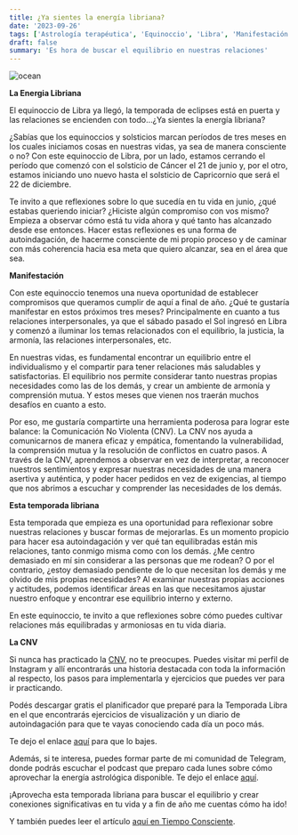 ```yaml
---
title: ¿Ya sientes la energía libriana?
date: '2023-09-26'
tags: ['Astrología terapéutica', 'Equinoccio', 'Libra', 'Manifestación', 'CNV']
draft: false
summary: 'Es hora de buscar el equilibrio en nuestras relaciones'
---
```



<Image alt="ocean" src="/static/images/Blog/Tiempo-consciente/libra.JPG" width={750} height={450} />



**La Energia Libriana**

El equinoccio de Libra ya llegó, la temporada de eclipses está en puerta y las relaciones se encienden con todo…¿Ya sientes la energía libriana?

¿Sabías que los equinoccios y solsticios marcan períodos de tres meses en los cuales iniciamos cosas en nuestras vidas, ya sea de manera consciente o no? Con este equinoccio de Libra, por un lado, estamos cerrando el período que comenzó con el solsticio de Cáncer el 21 de junio y, por el otro, estamos iniciando uno nuevo hasta el solsticio de Capricornio que será el 22 de diciembre.

Te invito a que reflexiones sobre lo que sucedía en tu vida en junio, ¿qué estabas queriendo iniciar? ¿Hiciste algún compromiso con vos mismo? Empieza a observar cómo está tu vida ahora y qué tanto has alcanzado desde ese entonces. Hacer estas reflexiones es una forma de autoindagación, de hacerme consciente de mi propio proceso y de caminar con más coherencia hacia esa meta que quiero alcanzar, sea en el área que sea.

**Manifestación**

Con este equinoccio tenemos una nueva oportunidad de establecer compromisos que queramos cumplir de aquí a final de año. ¿Qué te gustaría manifestar en estos próximos tres meses? Principalmente en cuanto a tus relaciones interpersonales, ya que el sábado pasado el Sol ingresó en Libra y comenzó a iluminar los temas relacionados con el equilibrio, la justicia, la armonía, las relaciones interpersonales, etc.

En nuestras vidas, es fundamental encontrar un equilibrio entre el individualismo y el compartir para tener relaciones más saludables y satisfactorias. El equilibrio nos permite considerar tanto nuestras propias necesidades como las de los demás, y crear un ambiente de armonía y comprensión mutua. Y estos meses que vienen nos traerán muchos desafíos en cuanto a esto.

Por eso, me gustaría compartirte una herramienta poderosa para lograr este balance: la Comunicación No Violenta (CNV). La CNV nos ayuda a comunicarnos de manera eficaz y empática, fomentando la vulnerabilidad, la comprensión mutua y la resolución de conflictos en cuatro pasos. A través de la CNV, aprendemos a observar en vez de interpretar, a reconocer nuestros sentimientos y expresar nuestras necesidades de una manera asertiva y auténtica, y poder hacer pedidos en vez de exigencias, al tiempo que nos abrimos a escuchar y comprender las necesidades de los demás.

**Esta temporada libriana**

Esta temporada que empieza es una oportunidad para reflexionar sobre nuestras relaciones y buscar formas de mejorarlas. Es un momento propicio para hacer esa autoindagación y ver qué tan equilibradas están mis relaciones, tanto conmigo misma como con los demás. ¿Me centro demasiado en mí sin considerar a las personas que me rodean? O por el contrario, ¿estoy demasiado pendiente de lo que necesitan los demás y me olvido de mis propias necesidades? Al examinar nuestras propias acciones y actitudes, podemos identificar áreas en las que necesitamos ajustar nuestro enfoque y encontrar ese equilibrio interno y externo.

En este equinoccio, te invito a que reflexiones sobre cómo puedes cultivar relaciones más equilibradas y armoniosas en tu vida diaria.
 
**La CNV**

Si nunca has practicado la [CNV](https://www.instagram.com/s/aGlnaGxpZ2h0OjE3ODcxNjE3NTQwODI2NTYx?story_media_id=3070088838313274525_1600399267&igshid=MTc4MmM1YmI2Ng==), no te preocupes. Puedes visitar mi perfil de Instagram y allí encontrarás una historia destacada con toda la información al respecto, los pasos para implementarla y ejercicios que puedes ver para ir practicando.

Podés descargar gratis el planificador que preparé para la Temporada Libra en el que encontrarás ejercicios de visualización y un diario de autoindagación para que te vayas conociendo cada día un poco más.

Te dejo el enlace [aquí](https://drive.google.com/drive/folders/1vI9M4_NkxynWjhBSCKAMpFgaKKGcMZFI) para que lo bajes.

Además, si te interesa, puedes formar parte de mi comunidad de Telegram, donde podrás escuchar el podcast que preparo cada lunes sobre cómo aprovechar la energía astrológica disponible. Te dejo el enlace [aquí](https://t.me/+FAsF6NBDMnU5NDQ8).

¡Aprovecha esta temporada libriana  para buscar el equilibrio y crear conexiones significativas en tu vida y a fin de año me cuentas cómo ha ido!

Y también puedes leer el artículo [aquí en Tiempo Consciente](https://tiempoconsciente.com/ya-sientes-la-energia-libriana/).